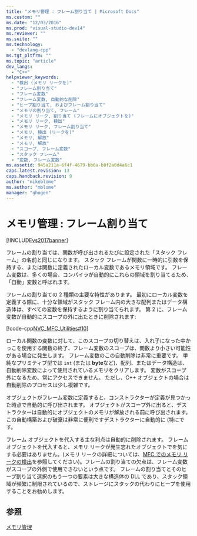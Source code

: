 ```yaml
---
title: "メモリ管理 : フレーム割り当て | Microsoft Docs"
ms.custom: ""
ms.date: "12/03/2016"
ms.prod: "visual-studio-dev14"
ms.reviewer: ""
ms.suite: ""
ms.technology: 
  - "devlang-cpp"
ms.tgt_pltfrm: ""
ms.topic: "article"
dev_langs: 
  - "C++"
helpviewer_keywords: 
  - "検出 (メモリ リークを)"
  - "フレーム割り当て"
  - "フレーム変数"
  - "フレーム変数, 自動的な削除"
  - "ヒープ割り当て, およびフレーム割り当て"
  - "メモリの割り当て, フレーム"
  - "メモリ リーク, 割り当て (フレームにオブジェクトを)"
  - "メモリ リーク, 検出"
  - "メモリ リーク, フレーム割り当て"
  - "メモリ, 検出 (リークを)"
  - "メモリ, 解放"
  - "メモリ, 解放"
  - "スコープ, フレーム変数"
  - "スタック フレーム"
  - "変数, フレーム変数"
ms.assetid: 945a211a-6f4f-4679-bb6a-b0f2a0d4a6c1
caps.latest.revision: 13
caps.handback.revision: 9
author: "mikeblome"
ms.author: "mblome"
manager: "ghogen"
---
```

# メモリ管理 : フレーム割り当て
[!INCLUDE[vs2017banner](../assembler/inline/includes/vs2017banner.md)]

フレームの割り当ては、関数が呼び出されるたびに設定された「スタック フレーム」の名前と同じになります。  スタック フレームが関数に一時的に引数を保持する、または関数に定義されたローカル変数であるメモリ領域です。  フレーム変数は、多くの場合、コンパイラが自動的にこれらの領域を割り当てるため、「自動」変数と呼ばれます。  
  
 フレームの割り当ての 2 種類の主要な特性があります。  最初にローカル変数を定義する際に、十分な領域がスタック フレーム内の大きな配列またはデータ構造体は、すべての変数を保持するように割り当てられます。  第 2 に、フレーム変数が自動的にスコープの外に出たときに削除されます:  
  
 [!code-cpp[NVC_MFC_Utilities#10](../mfc/codesnippet/CPP/memory-management-frame-allocation_1.cpp)]  
  
 ローカル関数の変数に対して、このスコープの切り替えは、入れ子になった中かっこを使用する関数の終了、フレーム変数のスコープは、関数より小さい可能性がある場合に発生します。  フレーム変数のこの自動削除は非常に重要です。  単純なプリミティブ型では `int` \(または **byte**など\)、配列、またはデータ構造は、自動削除変数によって使用されているメモリをクリアします。  変数がスコープ外になるため、常にアクセスできません。  ただし、C\+\+ オブジェクトの場合は自動削除のプロセスは少し複雑です。  
  
 オブジェクトがフレーム変数に定義すると、コンストラクターが定義が見つかった時点で自動的に呼び出されます。  オブジェクトがスコープ外に出ると、デストラクターは自動的にオブジェクトのメモリが解放される前に呼び出されます。  この自動構築および破棄は非常に便利ですデストラクターに自動的に \(特にです。  
  
 フレーム オブジェクトを代入する主な利点は自動的に削除されます。  フレーム オブジェクトを代入すると、メモリ リークが発生忘れたオブジェクトでを気にする必要はありません。\(メモリ リークの詳細については、[MFC でのメモリ リークの検出](http://msdn.microsoft.com/ja-jp/29ee8909-96e9-4246-9332-d3a8aa8d4658)を参照してください\)。フレームの割り当ての欠点は、フレーム変数がスコープの外側で使用できないという点です。  フレームの割り当てとそのヒープ割り当て選択のもう一つの要素は大きな構造体の DLL であり、スタック領域が頻繁に制限されているので、ストレージにスタックの代わりにヒープを使用することをお勧めします。  
  
## 参照  
 [メモリ管理](../mfc/memory-management.md)